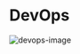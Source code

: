 # DevOps

![devops-image](https://github.com/dinikolaeva/DevOps/assets/76437069/297edce6-38f8-4223-9b80-ea4c16a1ee7f)
